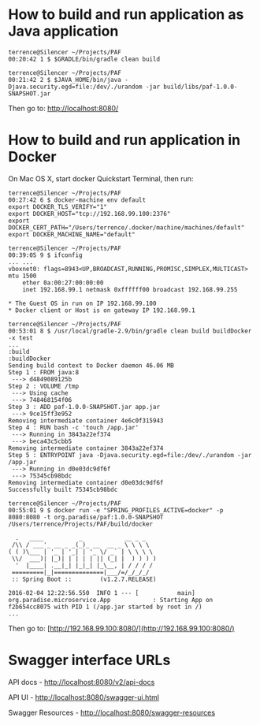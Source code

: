# How to build and run application as Java application
```
terrence@Silencer ~/Projects/PAF
00:20:42 1 $ $GRADLE/bin/gradle clean build

terrence@Silencer ~/Projects/PAF
00:21:42 2 $ $JAVA_HOME/bin/java -Djava.security.egd=file:/dev/./urandom -jar build/libs/paf-1.0.0-SNAPSHOT.jar
```
Then go to: [http://localhost:8080/](http://localhost:8080/)


# How to build and run application in Docker #

On Mac OS X, start docker Quickstart Terminal, then run:

```
terrence@Silencer ~/Projects/PAF
00:27:42 6 $ docker-machine env default
export DOCKER_TLS_VERIFY="1"
export DOCKER_HOST="tcp://192.168.99.100:2376"
export DOCKER_CERT_PATH="/Users/terrence/.docker/machine/machines/default"
export DOCKER_MACHINE_NAME="default"

terrence@Silencer ~/Projects/PAF
00:39:05 9 $ ifconfig
... ...
vboxnet0: flags=8943<UP,BROADCAST,RUNNING,PROMISC,SIMPLEX,MULTICAST> mtu 1500
	ether 0a:00:27:00:00:00
	inet 192.168.99.1 netmask 0xffffff00 broadcast 192.168.99.255
```
    * The Guest OS in run on IP 192.168.99.100
    * Docker client or Host is on gateway IP 192.168.99.1

```
terrence@Silencer ~/Projects/PAF
00:53:01 8 $ /usr/local/gradle-2.9/bin/gradle clean build buildDocker -x test
...
:build
:buildDocker
Sending build context to Docker daemon 46.06 MB
Step 1 : FROM java:8
 ---> d4849089125b
Step 2 : VOLUME /tmp
 ---> Using cache
 ---> 748468154f06
Step 3 : ADD paf-1.0.0-SNAPSHOT.jar app.jar
 ---> 9ce15ff3e952
Removing intermediate container 4e6c0f315943
Step 4 : RUN bash -c 'touch /app.jar'
 ---> Running in 3843a22ef374
 ---> beca43c5cbb5
Removing intermediate container 3843a22ef374
Step 5 : ENTRYPOINT java -Djava.security.egd=file:/dev/./urandom -jar /app.jar
 ---> Running in d0e03dc9df6f
 ---> 75345cb98bdc
Removing intermediate container d0e03dc9df6f
Successfully built 75345cb98bdc

terrence@Silencer ~/Projects/PAF
00:55:01 9 $ docker run -e "SPRING_PROFILES_ACTIVE=docker" -p 8080:8080 -t org.paradise/paf:1.0.0-SNAPSHOT /Users/terrence/Projects/PAF/build/docker

  .   ____          _            __ _ _
 /\\ / ___'_ __ _ _(_)_ __  __ _ \ \ \ \
( ( )\___ | '_ | '_| | '_ \/ _` | \ \ \ \
 \\/  ___)| |_)| | | | | || (_| |  ) ) ) )
  '  |____| .__|_| |_|_| |_\__, | / / / /
 =========|_|==============|___/=/_/_/_/
 :: Spring Boot ::        (v1.2.7.RELEASE)

2016-02-04 12:22:56.550  INFO 1 --- [           main] org.paradise.microservice.App            : Starting App on f2b654cc8075 with PID 1 (/app.jar started by root in /)
...
```
Then go to: [http://192.168.99.100:8080/](http://192.168.99.100:8080/)

# Swagger interface URLs #

API docs - [http://localhost:8080/v2/api-docs](http://localhost:8080/v2/api-docs)

API UI - [http://localhost:8080/swagger-ui.html](http://localhost:8080/swagger-ui.html)

Swagger Resources - [http://localhost:8080/swagger-resources](http://localhost:8080/swagger-resources)
